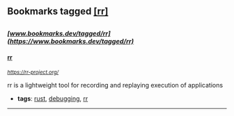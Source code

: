 ## Bookmarks tagged [[rr]](https://www.bookmarks.dev/search?q=[rr])

_<sup><sup>[www.bookmarks.dev/tagged/rr](https://www.bookmarks.dev/tagged/rr)</sup></sup>_
---
#### [rr](https://rr-project.org/)
_<sup>https://rr-project.org/</sup>_

rr is a lightweight tool for recording and replaying execution of applications
* **tags**: [rust](../tagged/rust.md), [debugging](../tagged/debugging.md), [rr](../tagged/rr.md)
---
